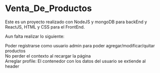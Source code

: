 # Venta_De_Productos
Este es un proyecto realizado con NodeJS y mongoDB para backEnd y ReactJS, HTML y CSS para el FrontEnd.

Aun falta realizar lo siguiente:

  Poder registrarse como usuario admin para poder agregar/modificar/quitar productos  
  No perder el contexto al recargar la página  
  Arreglar profile: El contenedor con los datos del usuario se extiende al header  
